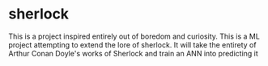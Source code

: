 # sherlock

This is a project inspired entirely out of boredom and curiosity. This is a ML project attempting to extend the lore of sherlock. It will take the entirety of Arthur Conan Doyle's works of Sherlock and train an ANN into predicting it